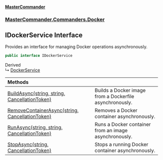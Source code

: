 #### [MasterCommander](MasterCommander.md 'MasterCommander')
### [MasterCommander.Commanders.Docker](MasterCommander.Commanders.Docker.md 'MasterCommander.Commanders.Docker')

## IDockerService Interface

Provides an interface for managing Docker operations asynchronously.

```csharp
public interface IDockerService
```

Derived  
&#8627; [DockerService](DockerService.md 'MasterCommander.Commanders.Docker.DockerService')

| Methods | |
| :--- | :--- |
| [BuildAsync(string, string, CancellationToken)](IDockerService.BuildAsync(string,string,CancellationToken).md 'MasterCommander.Commanders.Docker.IDockerService.BuildAsync(string, string, System.Threading.CancellationToken)') | Builds a Docker image from a Dockerfile asynchronously. |
| [RemoveContainerAsync(string, CancellationToken)](IDockerService.RemoveContainerAsync(string,CancellationToken).md 'MasterCommander.Commanders.Docker.IDockerService.RemoveContainerAsync(string, System.Threading.CancellationToken)') | Removes a Docker container asynchronously. |
| [RunAsync(string, string, CancellationToken)](IDockerService.RunAsync(string,string,CancellationToken).md 'MasterCommander.Commanders.Docker.IDockerService.RunAsync(string, string, System.Threading.CancellationToken)') | Runs a Docker container from an image asynchronously. |
| [StopAsync(string, CancellationToken)](IDockerService.StopAsync(string,CancellationToken).md 'MasterCommander.Commanders.Docker.IDockerService.StopAsync(string, System.Threading.CancellationToken)') | Stops a running Docker container asynchronously. |
